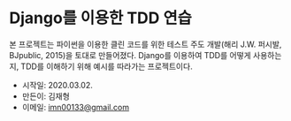 # Django를 이용한 TDD 연습
본 프로젝트는 파이썬을 이용한 클린 코드를 위한 테스트 주도 개발(해리 J.W. 퍼시발, BJpublic, 2015)을 토대로 만들어졌다.
Django를 이용하여 TDD를 어떻게 사용하는지, TDD를 이해하기 위해 예시를 따라가는 프로젝트이다.  

* 시작일: 2020.03.02.
* 만든이: 김재형
* 이메일: imn00133@gmail.com